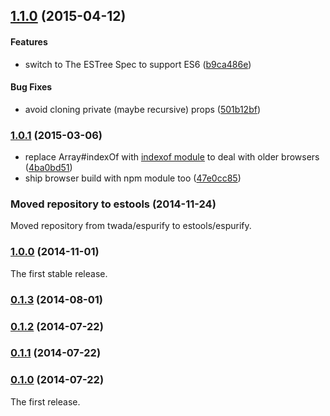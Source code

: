 ## [1.1.0](https://github.com/estools/espurify/releases/tag/v1.1.0) (2015-04-12)


#### Features

* switch to The ESTree Spec to support ES6 ([b9ca486e](https://github.com/estools/espurify/commit/b9ca486ed94f149e1f957ff7890899f171add03b))


#### Bug Fixes

* avoid cloning private (maybe recursive) props ([501b12bf](https://github.com/estools/espurify/commit/501b12bf86816ded4f5183a075a9d08da0ef22bf))


### [1.0.1](https://github.com/estools/espurify/releases/tag/v1.0.1) (2015-03-06)


* replace Array#indexOf with [indexof module](https://www.npmjs.com/package/indexof) to deal with older browsers ([4ba0bd51](https://github.com/estools/espurify/commit/4ba0bd5155ad657e4beb3338dfcd79e443e40d10))
* ship browser build with npm module too ([47e0cc85](https://github.com/estools/espurify/commit/47e0cc85a5d5b92b281ed80216d6908bed591515))


### Moved repository to estools (2014-11-24)


Moved repository from twada/espurify to estools/espurify.


### [1.0.0](https://github.com/estools/espurify/releases/tag/v1.0.0) (2014-11-01)


The first stable release.


### [0.1.3](https://github.com/estools/espurify/releases/tag/v0.1.3) (2014-08-01)


### [0.1.2](https://github.com/estools/espurify/releases/tag/v0.1.2) (2014-07-22)


### [0.1.1](https://github.com/estools/espurify/releases/tag/v0.1.1) (2014-07-22)


### [0.1.0](https://github.com/estools/espurify/releases/tag/v0.1.0) (2014-07-22)


The first release.
